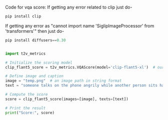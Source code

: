 Code for vqa score:
If getting any error related to clip just do-
```python
pip install clip
```

If getting any error  as "cannot import name 'SiglipImageProcessor' from 'transformers'" then just do-
```python
pip install diffusers==0.30
```
```python

import t2v_metrics

# Initialize the scoring model
clip_flant5_score = t2v_metrics.VQAScore(model='clip-flant5-xl')  # our recommended scoring model

# Define image and caption
image = "temp.png"  # an image path in string format
text = "someone talks on the phone angrily while another person sits happily"

# Compute the score
score = clip_flant5_score(images=[image], texts=[text])

# Print the result
print("Score:", score)

